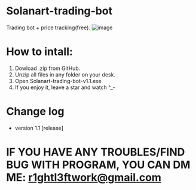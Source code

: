 # Solanart-trading-bot
Trading bot + price tracking(free).
![image](https://user-images.githubusercontent.com/101844570/159462919-be63806e-4dd4-4a39-bb0d-66506cc81ff9.png)

# How to intall:
1. Dowload .zip from GitHub.
2. Unzip all files in any folder on your desk.
3. Open Solanart-trading-bot-v1.1.exe
4. If you enjoy it, leave a star and watch ^_-
# Change log
- version 1.1 [release]
# IF YOU HAVE ANY TROUBLES/FIND BUG WITH PROGRAM, YOU CAN DM ME: r1ghtl3ftwork@gmail.com

